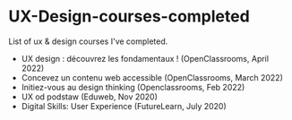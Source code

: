 # UX-Design-courses-completed
List of ux &amp; design courses I've completed.

* UX design : découvrez les fondamentaux ! (OpenClassrooms, April 2022)
* Concevez un contenu web accessible (OpenClassrooms, March 2022)
* Initiez-vous au design thinking (Openclassrooms, Feb 2022)
* UX od podstaw (Eduweb, Nov 2020)
* Digital Skills: User Experience (FutureLearn, July 2020)

